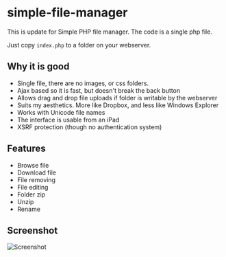 simple-file-manager
===================
This is update for Simple PHP file manager.  The code is a single php file.  

Just copy `index.php` to a folder on your webserver.

## Why it is good

- Single file, there are no images, or css folders.  
- Ajax based so it is fast, but doesn't break the back button
- Allows drag and drop file uploads if folder is writable by the webserver
- Suits my aesthetics.  More like Dropbox, and less like Windows Explorer
- Works with Unicode file names
- The interface is usable from an iPad
- XSRF protection (though no authentication system)

## Features
- Browse file
- Download file
- File removing
- File editing
- Folder zip
- Unzip
- Rename

## Screenshot

![Screenshot](https://raw.github.com/jcampbell1/simple-file-manager/master/screenshot.png "Screenshot")
